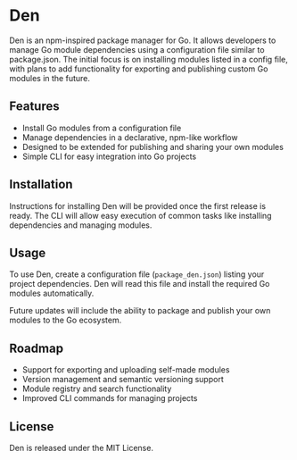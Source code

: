 # Den

Den is an npm-inspired package manager for Go. It allows developers to manage Go module dependencies using a configuration file similar to package.json. The initial focus is on installing modules listed in a config file, with plans to add functionality for exporting and publishing custom Go modules in the future.

## Features

- Install Go modules from a configuration file
- Manage dependencies in a declarative, npm-like workflow
- Designed to be extended for publishing and sharing your own modules
- Simple CLI for easy integration into Go projects

## Installation

Instructions for installing Den will be provided once the first release is ready. The CLI will allow easy execution of common tasks like installing dependencies and managing modules.

## Usage

To use Den, create a configuration file (`package_den.json`) listing your project dependencies. Den will read this file and install the required Go modules automatically.

Future updates will include the ability to package and publish your own modules to the Go ecosystem.

## Roadmap

- Support for exporting and uploading self-made modules
- Version management and semantic versioning support
- Module registry and search functionality
- Improved CLI commands for managing projects

## License

Den is released under the MIT License.
